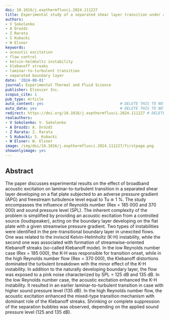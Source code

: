 ```yaml
---
doi: 10.1016/j.expthermflusci.2024.111227
title: Experimental study of a separated shear layer transition under acoustic excitation
authors:
- V Sokolenko
- A Drozdz
- Z Rarata
- S Kubacki
- W Elsner
keywords:
- acoustic excitation
- flow control
- kelvin-helmholtz instability
- klebanoff streaks
- laminar-to-turbulent transition
- separated boundary layer
date: '2024-08-01'
journal: Experimental Thermal and Fluid Science
publisher: Elsevier Inc.
scopus_cite: 1
pub_type: Article
auto_content: yes                                  # DELETE THIS TO NOT AUTO GENERATE CONTENT
auto_data: yes                                     # DELETE THIS TO NOT AUTO GENERATE METADATA
redirect: https://doi.org/10.1016/j.expthermflusci.2024.111227 # DELETE THIS TO NOT REDIRECT
realauthors:
- V Sokolenko: V. Sokolenko
- A Drozdz: A. Dróżdż
- Z Rarata: Z. Rarata
- S Kubacki: S. Kubacki
- W Elsner: W. Elsner
image: /img/doi/10.1016/j.expthermflusci.2024.111227/firstpage.png
showonlyimage: yes
---
```



## Abstract
The paper discusses experimental results on the effect of broadband acoustic excitation on laminar-to-turbulent transition in a separated shear layer developing on a flat plate subjected to an adverse pressure gradient (APG) and freestream turbulence level equal to Tu ≅ 1 %. The study encompasses the influence of Reynolds number (Rex = 185 000 and 370 000) and sound pressure level (SPL). The inherent complexity of the problem is simplified by providing an acoustic excitation from a controlled source (loudspeaker), acting on the boundary layer developing on the flat plate with a given streamwise pressure gradient. Two types of instabilities were identified in the pre-transitional boundary layer in unexcited flows. One was related to the inviscid Kelvin-Helmholtz (K-H) instability, while the second one was associated with formation of streamwise-oriented Klebanoff streaks (so-called Klebanoff mode). In the low Reynolds number case (Rex = 185 000), the K-H was responsible for transition onset, while in the high Reynolds number flow (Rex = 370 000), the Klebanoff distortions dominated the turbulent breakdown with the minor effect of the K-H instability. In addition to the naturally developing boundary layer, the flow was exposed to a pink noise characterized by SPL = 125 dB and 135 dB. In the low Reynolds number case, the acoustic excitation enhanced the K-H instability. It resulted in an earlier laminar-to-turbulent transition in case with higher sound pressure level (135 dB). In the high Reynolds number flow, the acoustic excitation enhanced the mixed-type transition mechanism with dominant role of the Klebanoff streaks. Shrinking or complete suppression of the separation bubbles was observed, depending on the applied sound pressure level (125 and 135 dB).
